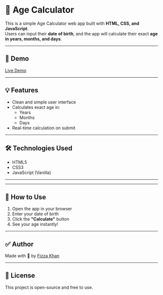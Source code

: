 # 🧮 Age Calculator

This is a simple Age Calculator web app built with **HTML, CSS, and JavaScript**.  
Users can input their **date of birth**, and the app will calculate their exact **age in years, months, and days**.

---

## 📸 Demo

[Live Demo](https://kfizza1.github.io/Age-Calculator-/)

---

## 💡 Features

- Clean and simple user interface
- Calculates exact age in:
  - Years
  - Months
  - Days
- Real-time calculation on submit

---

## 🛠️ Technologies Used

- HTML5
- CSS3
- JavaScript (Vanilla)

---

---

## 📌 How to Use

1. Open the app in your browser
2. Enter your date of birth
3. Click the **"Calculate"** button
4. See your age instantly!

---

## ✅ Author

Made with 💙 by [Fizza Khan](https://github.com/kfizzal)

---

## 📄 License

This project is open-source and free to use.
